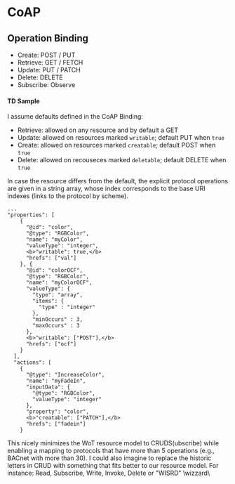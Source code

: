 # CoAP

## Operation Binding

* Create: POST / PUT
* Retrieve: GET / FETCH
* Update: PUT / PATCH
* Delete: DELETE
* Subscribe: Observe

#### TD Sample

I assume defaults defined in the CoAP Binding:

* Retrieve: allowed on any resource and by default a GET
* Update: allowed on resources marked `writable`; default PUT when `true`
* Create: allowed on resources marked `creatable`; default POST when `true`
* Delete: allowed on recouseces marked `deletable`; default DELETE when `true`

In case the resource differs from the default, the explicit protocol operations are given in a string array, whose index corresponds to the base URI indexes (links to the protocol by scheme).

```
...
"properties": [
    {
      "@id": "color",
      "@type": "RGBColor",
      "name": "myColor",
      "valueType": "integer",
      <b>"writable": true,</b>
      "hrefs": ["val"]
    }, {
      "@id": "colorOCF",
      "@type": "RGBColor",
      "name": "myColorOCF",
      "valueType": {
        "type": "array",
        "items": {
          "type" : "integer"
        },
        "minOccurs" : 3,
        "maxOccurs" : 3
      },
      <b>"writable": ["POST"],</b>
      "hrefs": ["ocf"]
    }
  ],
  "actions": [
    {
      "@type": "IncreaseColor",
      "name": "myFadeIn",
      "inputData": {
        "@type": "RGBColor",
        "valueType": "integer"
      },
      "property": "color",
      <b>"creatable": ["PATCH"],</b>
      "hrefs": ["fadein"]
    }
```

This nicely minimizes the WoT resource model to CRUDS(ubscribe) while enabling a mapping to protocols that have more than 5 operations (e.g., BACnet with more than 30). I could also imagine to replace the historic letters in CRUD with something that fits better to our resource model. For instance: Read, Subscribe, Write, Invoke, Delete or "WISRD" \wizzard\
